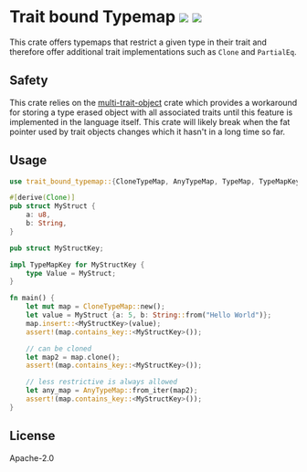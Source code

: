 # Trait bound Typemap [![](https://img.shields.io/crates/v/trait-bound-typemap)](https://crates.io/crates/trait-bound-typemap) [![](https://img.shields.io/docsrs/trait-bound-typemap)](https://docs.rs/trait-bound-typemap)

This crate offers typemaps that restrict a given type in their
trait and therefore offer additional trait implementations such as `Clone` and `PartialEq`.


## Safety

This crate relies on the [multi-trait-object](https://crates.io/crates/multi-trait-object) crate
which provides a workaround for storing a type erased object with all associated traits until
this feature is implemented in the language itself. This crate will likely break when the
fat pointer used by trait objects changes which it hasn't in a long time so far. 


## Usage

```rust
use trait_bound_typemap::{CloneTypeMap, AnyTypeMap, TypeMap, TypeMapKey};

#[derive(Clone)]
pub struct MyStruct {
    a: u8,
    b: String,
}

pub struct MyStructKey;

impl TypeMapKey for MyStructKey {
    type Value = MyStruct;
}

fn main() {
    let mut map = CloneTypeMap::new();
    let value = MyStruct {a: 5, b: String::from("Hello World")};
    map.insert::<MyStructKey>(value);
    assert!(map.contains_key::<MyStructKey>());

    // can be cloned
    let map2 = map.clone();
    assert!(map.contains_key::<MyStructKey>());

    // less restrictive is always allowed
    let any_map = AnyTypeMap::from_iter(map2);
    assert!(map.contains_key::<MyStructKey>());
}
```

## License

Apache-2.0